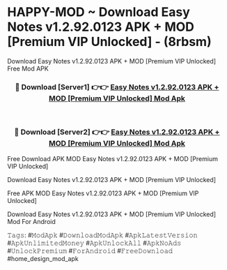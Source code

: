 # HAPPY-MOD ~ Download Easy Notes v1.2.92.0123 APK + MOD [Premium VIP Unlocked] - (8rbsm)
Download Easy Notes v1.2.92.0123 APK + MOD [Premium VIP Unlocked] Free Mod APK

<div align="center">
<h3>🔴 Download [Server1] 👉👉 <a href="https://apk-comot.site?title=Easy_Notes_v1.2.92.0123_APK_+_MOD_[Premium_VIP_Unlocked]">Easy Notes v1.2.92.0123 APK + MOD [Premium VIP Unlocked] Mod Apk</a></h3><br>

<h3>🔴 Download [Server2] 👉👉 <a href="https://apk-comot.site?title=Easy_Notes_v1.2.92.0123_APK_+_MOD_[Premium_VIP_Unlocked]">Easy Notes v1.2.92.0123 APK + MOD [Premium VIP Unlocked] Mod Apk</a></h3>
</div>


Free Download APK MOD Easy Notes v1.2.92.0123 APK + MOD [Premium VIP Unlocked]

Download Easy Notes v1.2.92.0123 APK + MOD [Premium VIP Unlocked] 

Free APK MOD Easy Notes v1.2.92.0123 APK + MOD [Premium VIP Unlocked] 

Download Easy Notes v1.2.92.0123 APK + MOD [Premium VIP Unlocked] Mod For Android

𝚃𝚊𝚐𝚜: #𝙼𝚘𝚍𝙰𝚙𝚔 #𝙳𝚘𝚠𝚗𝚕𝚘𝚊𝚍𝙼𝚘𝚍𝙰𝚙𝚔 #𝙰𝚙𝚔𝙻𝚊𝚝𝚎𝚜𝚝𝚅𝚎𝚛𝚜𝚒𝚘𝚗 #𝙰𝚙𝚔𝚄𝚗𝚕𝚒𝚖𝚒𝚝𝚎𝚍𝙼𝚘𝚗𝚎𝚢 #𝙰𝚙𝚔𝚄𝚗𝚕𝚘𝚌𝚔𝙰𝚕𝚕 #𝙰𝚙𝚔𝙽𝚘𝙰𝚍𝚜 #𝚄𝚗𝚕𝚘𝚌𝚔𝙿𝚛𝚎𝚖𝚒𝚞𝚖 #𝙵𝚘𝚛𝙰𝚗𝚍𝚛𝚘𝚒𝚍 #𝙵𝚛𝚎𝚎𝙳𝚘𝚠𝚗𝚕𝚘𝚊𝚍 #home_design_mod_apk